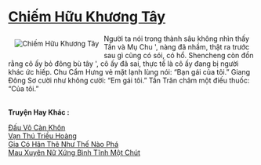 <a href="https://truyenwiki.net/chiem-huu-khuong-tay.35751/" title="Chiếm Hữu Khương Tây"><h1>Chiếm Hữu Khương Tây</h1></a><div style="display:table"><img align="right" style="float: left; padding: 10px;" src="https://truyenwiki.net/a/img/str/src/35751.jpg" alt="Chiếm Hữu Khương Tây">Người ta nói trong thành sâu không nhìn thấy Tần và Mụ Chu &#39;, nàng đã nhầm, thật ra trước sau gì cũng có sói, có hổ. Shencheng còn đồn rằng cô ấy bỏ đông bù tây &#39;, cô ấy đã sai, thực tế là cô ấy đang bị người khác ức hiếp. Chu Cẩm Hưng vẻ mặt lạnh lùng nói: “Bạn gái của tôi.” Giang Đông Sơ cười như không cười: “Em gái tôi.” Tần Trăn châm một điếu thuốc: “Của tôi.”</div><p><br><b>Truyện Hay Khác :</b></p><a href="https://truyenwiki.net/dau-vo-can-khon.35789/" alt="Đấu Võ Càn Khôn">Đấu Võ Càn Khôn</a><br/><a href="https://github.com/nownovels/wikidich/tree/master/truyenhay/35053" alt="Vạn Thú Triều Hoàng">Vạn Thú Triều Hoàng</a><br/><a href="https://github.com/nownovels/wikidich/tree/master/truyenhay/35375" alt="Gia Có Hãn Thê Như Thế Nào Phá">Gia Có Hãn Thê Như Thế Nào Phá</a><br/><a href="https://sangtacviet.wordpress.com/2020/10/22/mau-xuyen-nu-xung-binh-tinh-mot-chut/" alt="Mau Xuyên Nữ Xứng Bình Tĩnh Một Chút">Mau Xuyên Nữ Xứng Bình Tĩnh Một Chút</a><br/>